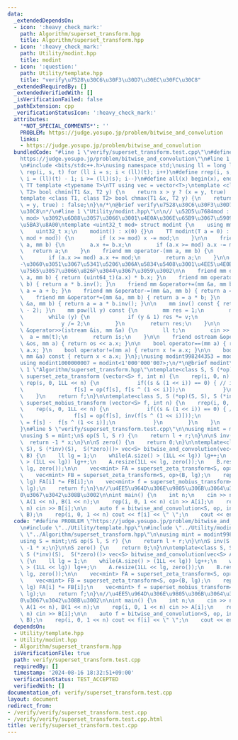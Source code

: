 ```yaml
---
data:
  _extendedDependsOn:
  - icon: ':heavy_check_mark:'
    path: Algorithm/superset_transform.hpp
    title: Algorithm/superset_transform.hpp
  - icon: ':heavy_check_mark:'
    path: Utility/modint.hpp
    title: modint
  - icon: ':question:'
    path: Utility/template.hpp
    title: "verify\u7528\u30C6\u30F3\u30D7\u30EC\u30FC\u30C8"
  _extendedRequiredBy: []
  _extendedVerifiedWith: []
  _isVerificationFailed: false
  _pathExtension: cpp
  _verificationStatusIcon: ':heavy_check_mark:'
  attributes:
    '*NOT_SPECIAL_COMMENTS*': ''
    PROBLEM: https://judge.yosupo.jp/problem/bitwise_and_convolution
    links:
    - https://judge.yosupo.jp/problem/bitwise_and_convolution
  bundledCode: "#line 1 \"verify/superset_transform.test.cpp\"\n#define PROBLEM \"\
    https://judge.yosupo.jp/problem/bitwise_and_convolution\"\n#line 1 \"Utility/template.hpp\"\
    \n#include <bits/stdc++.h>\nusing namespace std;\nusing ll = long long;\n#define\
    \ rep(i, s, t) for (ll i = s; i < (ll)(t); i++)\n#define rrep(i, s, t) for (ll\
    \ i = (ll)(t) - 1; i >= (ll)(s); i--)\n#define all(x) begin(x), end(x)\n\n#define\
    \ TT template <typename T>\nTT using vec = vector<T>;\ntemplate <class T1, class\
    \ T2> bool chmin(T1 &x, T2 y) {\n    return x > y ? (x = y, true) : false;\n}\n\
    template <class T1, class T2> bool chmax(T1 &x, T2 y) {\n    return x < y ? (x\
    \ = y, true) : false;\n}\n/*\n@brief verify\u7528\u30C6\u30F3\u30D7\u30EC\u30FC\
    \u30C8\n*/\n#line 1 \"Utility/modint.hpp\"\n\n// \u52D5\u7684mod : template<int\
    \ mod> \u3092\u6D88\u3057\u3066\u3001\u4E0A\u306E\u65B9\u3067\u5909\u6570mod\u3092\
    \u5BA3\u8A00\ntemplate <uint32_t mod> struct modint {\n    using mm = modint;\n\
    \    uint32_t x;\n    modint() : x(0) {}\n    TT modint(T a = 0) : x((ll(a) %\
    \ mod + mod)) {\n        if (x >= mod) x -= mod;\n    }\n\n    friend mm operator+(mm\
    \ a, mm b) {\n        a.x += b.x;\n        if (a.x >= mod) a.x -= mod;\n     \
    \   return a;\n    }\n    friend mm operator-(mm a, mm b) {\n        a.x -= b.x;\n\
    \        if (a.x >= mod) a.x += mod;\n        return a;\n    }\n\n    //+\u3068\
    -\u3060\u3051\u3067\u5341\u5206\u306A\u5834\u5408\u3001\u4EE5\u4E0B\u306F\u7701\
    \u7565\u3057\u3066\u826F\u3044\u3067\u3059\u3002\n\n    friend mm operator*(mm\
    \ a, mm b) { return (uint64_t)(a.x) * b.x; }\n    friend mm operator/(mm a, mm\
    \ b) { return a * b.inv(); }\n    friend mm &operator+=(mm &a, mm b) { return\
    \ a = a + b; }\n    friend mm &operator-=(mm &a, mm b) { return a = a - b; }\n\
    \    friend mm &operator*=(mm &a, mm b) { return a = a * b; }\n    friend mm &operator/=(mm\
    \ &a, mm b) { return a = a * b.inv(); }\n\n    mm inv() const { return pow(mod\
    \ - 2); }\n    mm pow(ll y) const {\n        mm res = 1;\n        mm v = *this;\n\
    \        while (y) {\n            if (y & 1) res *= v;\n            v *= v;\n\
    \            y /= 2;\n        }\n        return res;\n    }\n\n    friend istream\
    \ &operator>>(istream &is, mm &a) {\n        ll t;\n        cin >> t;\n      \
    \  a = mm(t);\n        return is;\n    }\n\n    friend ostream &operator<<(ostream\
    \ &os, mm a) { return os << a.x; }\n\n    bool operator==(mm a) { return x ==\
    \ a.x; }\n    bool operator!=(mm a) { return x != a.x; }\n\n    bool operator<(const\
    \ mm &a) const { return x < a.x; }\n};\nusing modint998244353 = modint<998244353>;\n\
    using modint1000000007 = modint<1'000'000'007>;\n/*\n@brief modint\n*/\n#line\
    \ 1 \"Algorithm/superset_transform.hpp\"\ntemplate<class S, S (*op)(S, S)> vector<S>\
    \ superset_zeta_transform (vector<S> f, int n) {\n    rep(i, 0, n) {\n       \
    \ rep(s, 0, 1LL << n) {\n            if((s & (1 << i)) == 0) { // if i in s\n\
    \                f[s] = op(f[s], f[s ^ (1 << i)]);\n            }\n        }\n\
    \    }\n    return f;\n}\n\ntemplate<class S, S (*op)(S, S), S (*inv)(S)> vector<S>\
    \ superset_mobius_transform (vector<S> f, int n) {\n    rrep(i, 0, n) {\n    \
    \    rep(s, 0, 1LL << n) {\n            if((s & (1 << i)) == 0) { // if i in s\n\
    \                f[s] = op(f[s], inv(f[s ^ (1 << i)]));\n                //f[s]\
    \ = f[s] -  f[s ^ (1 << i)];\n            }\n        }\n    }\n    return f;\n\
    }\n#line 5 \"verify/superset_transform.test.cpp\"\n\nusing mint = modint998244353;\n\
    \nusing S = mint;\nS op(S l, S r) {\n    return l + r;\n}\n\nS inv(S x) {\n  \
    \  return -1 * x;\n}\n\nS zero() {\n    return 0;\n}\n\ntemplate<class S, S (*op)(S,\
    \ S), S (*inv)(S),  S(*zero)()> vec<S> bitwise_and_convolution(vec<S> A, vec<S>\
    \ B) {\n    ll lg = 1;\n    while(A.size() > (1LL << lg)) lg++;\n    while(B.size()\
    \ > (1LL << lg)) lg++;\n    A.resize(1LL << lg, zero());\n    B.resize(1LL <<\
    \ lg, zero());\n\n    vec<mint> FA = superset_zeta_transform<S, op>(A, lg);\n\
    \    vec<mint> FB = superset_zeta_transform<S, op>(B, lg);\n    rep(i, 0, 1 <<\
    \ lg) FA[i] *= FB[i];\n    vec<mint> f = superset_mobius_transform<S, op, inv>(FA,\
    \ lg);\n    return f;\n}\n//\u4EE5\u964D\u306E\u9805\u306B\u3064\u3044\u3066\u3001\
    0\u3067\u3042\u308B\u3002\n\nint main() {\n    int n;\n    cin >> n;\n    vec<mint>\
    \ A(1 << n), B(1 << n);\n    rep(i, 0, 1 << n) cin >> A[i];\n    rep(i, 0, 1 <<\
    \ n) cin >> B[i];\n\n    auto f = bitwise_and_convolution<S, op, inv, zero>(A,\
    \ B);\n    rep(i, 0, 1 << n) cout << f[i] << \" \";\n    cout << endl;\n\n}\n"
  code: "#define PROBLEM \"https://judge.yosupo.jp/problem/bitwise_and_convolution\"\
    \n#include \"../Utility/template.hpp\"\n#include \"../Utility/modint.hpp\"\n#include\
    \ \"../Algorithm/superset_transform.hpp\"\n\nusing mint = modint998244353;\n\n\
    using S = mint;\nS op(S l, S r) {\n    return l + r;\n}\n\nS inv(S x) {\n    return\
    \ -1 * x;\n}\n\nS zero() {\n    return 0;\n}\n\ntemplate<class S, S (*op)(S, S),\
    \ S (*inv)(S),  S(*zero)()> vec<S> bitwise_and_convolution(vec<S> A, vec<S> B)\
    \ {\n    ll lg = 1;\n    while(A.size() > (1LL << lg)) lg++;\n    while(B.size()\
    \ > (1LL << lg)) lg++;\n    A.resize(1LL << lg, zero());\n    B.resize(1LL <<\
    \ lg, zero());\n\n    vec<mint> FA = superset_zeta_transform<S, op>(A, lg);\n\
    \    vec<mint> FB = superset_zeta_transform<S, op>(B, lg);\n    rep(i, 0, 1 <<\
    \ lg) FA[i] *= FB[i];\n    vec<mint> f = superset_mobius_transform<S, op, inv>(FA,\
    \ lg);\n    return f;\n}\n//\u4EE5\u964D\u306E\u9805\u306B\u3064\u3044\u3066\u3001\
    0\u3067\u3042\u308B\u3002\n\nint main() {\n    int n;\n    cin >> n;\n    vec<mint>\
    \ A(1 << n), B(1 << n);\n    rep(i, 0, 1 << n) cin >> A[i];\n    rep(i, 0, 1 <<\
    \ n) cin >> B[i];\n\n    auto f = bitwise_and_convolution<S, op, inv, zero>(A,\
    \ B);\n    rep(i, 0, 1 << n) cout << f[i] << \" \";\n    cout << endl;\n\n}"
  dependsOn:
  - Utility/template.hpp
  - Utility/modint.hpp
  - Algorithm/superset_transform.hpp
  isVerificationFile: true
  path: verify/superset_transform.test.cpp
  requiredBy: []
  timestamp: '2024-08-16 18:32:51+09:00'
  verificationStatus: TEST_ACCEPTED
  verifiedWith: []
documentation_of: verify/superset_transform.test.cpp
layout: document
redirect_from:
- /verify/verify/superset_transform.test.cpp
- /verify/verify/superset_transform.test.cpp.html
title: verify/superset_transform.test.cpp
---
```

